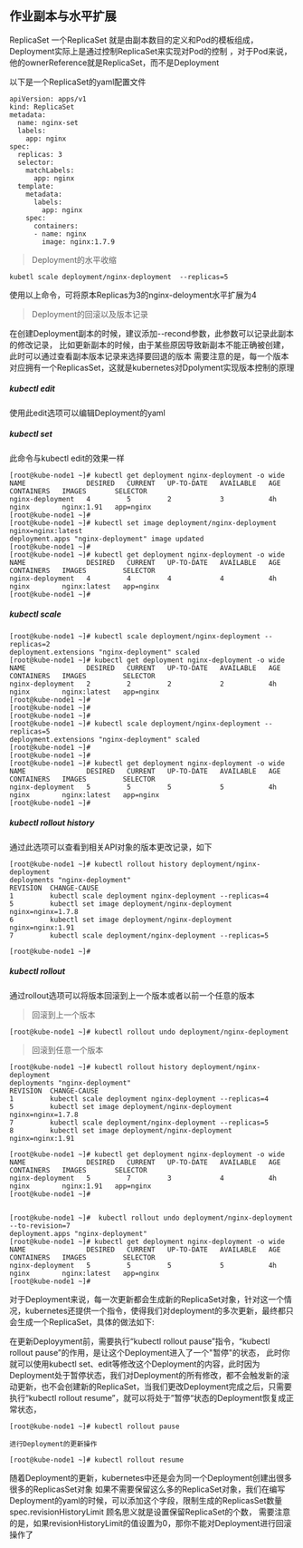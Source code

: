 ## 作业副本与水平扩展



ReplicaSet
一个ReplicaSet 就是由副本数目的定义和Pod的模板组成，Deployment实际上是通过控制ReplicaSet来实现对Pod的控制
，对于Pod来说，他的ownerReference就是ReplicaSet，而不是Deployment

以下是一个ReplicaSet的yaml配置文件

```
apiVersion: apps/v1
kind: ReplicaSet
metadata:
  name: nginx-set
  labels:
    app: nginx
spec:
  replicas: 3
  selector:
    matchLabels:
      app: nginx
  template:
    metadata:
      labels:
        app: nginx
    spec:
      containers:
      - name: nginx
        image: nginx:1.7.9

```

> Deployment的水平收缩

```
kubetl scale deployment/nginx-deployment  --replicas=5

```

使用以上命令，可将原本Replicas为3的nginx-deloyment水平扩展为4



> Deployment的回滚以及版本记录

在创建Deployment副本的时候，建议添加--recond参数，此参数可以记录此副本的修改记录，
比如更新副本的时候，由于某些原因导致新副本不能正确被创建，此时可以通过查看副本版本记录来选择要回退的版本
需要注意的是，每一个版本对应拥有一个ReplicasSet，这就是kubernetes对Dpolyment实现版本控制的原理

##### kubectl edit
使用此edit选项可以编辑Deployment的yaml

##### kubectl set
此命令与kubectl edit的效果一样


```
[root@kube-node1 ~]# kubectl get deployment nginx-deployment -o wide
NAME               DESIRED   CURRENT   UP-TO-DATE   AVAILABLE   AGE       CONTAINERS   IMAGES       SELECTOR
nginx-deployment   4         5         2            3           4h        nginx        nginx:1.91   app=nginx
[root@kube-node1 ~]# 
[root@kube-node1 ~]# kubectl set image deployment/nginx-deployment nginx=nginx:latest
deployment.apps "nginx-deployment" image updated
[root@kube-node1 ~]# 
[root@kube-node1 ~]# kubectl get deployment nginx-deployment -o wide                 
NAME               DESIRED   CURRENT   UP-TO-DATE   AVAILABLE   AGE       CONTAINERS   IMAGES         SELECTOR
nginx-deployment   4         4         4            4           4h        nginx        nginx:latest   app=nginx
[root@kube-node1 ~]# 

```

##### kubectl scale

```
[root@kube-node1 ~]# kubectl scale deployment/nginx-deployment --replicas=2
deployment.extensions "nginx-deployment" scaled
[root@kube-node1 ~]# kubectl get deployment nginx-deployment -o wide       
NAME               DESIRED   CURRENT   UP-TO-DATE   AVAILABLE   AGE       CONTAINERS   IMAGES         SELECTOR
nginx-deployment   2         2         2            2           4h        nginx        nginx:latest   app=nginx
[root@kube-node1 ~]# 
[root@kube-node1 ~]# 
[root@kube-node1 ~]# 
[root@kube-node1 ~]# kubectl scale deployment/nginx-deployment --replicas=5
deployment.extensions "nginx-deployment" scaled
[root@kube-node1 ~]# 
[root@kube-node1 ~]# 
[root@kube-node1 ~]# kubectl get deployment nginx-deployment -o wide       
NAME               DESIRED   CURRENT   UP-TO-DATE   AVAILABLE   AGE       CONTAINERS   IMAGES         SELECTOR
nginx-deployment   5         5         5            5           4h        nginx        nginx:latest   app=nginx
[root@kube-node1 ~]# 

```

##### kubectl rollout history 

通过此选项可以查看到相关API对象的版本更改记录，如下
```
[root@kube-node1 ~]# kubectl rollout history deployment/nginx-deployment
deployments "nginx-deployment"
REVISION  CHANGE-CAUSE
1         kubectl scale deployment nginx-deployment --replicas=4
5         kubectl set image deployment/nginx-deployment nginx=nginx=1.7.8
6         kubectl set image deployment/nginx-deployment nginx=nginx:1.91
7         kubectl scale deployment/nginx-deployment --replicas=5

[root@kube-node1 ~]# 
```


##### kubectl rollout
通过rollout选项可以将版本回滚到上一个版本或者以前一个任意的版本

> 回滚到上一个版本
```
[root@kube-node1 ~]# kubectl rollout undo deployment/nginx-deployment
```

> 回滚到任意一个版本

```
[root@kube-node1 ~]# kubectl rollout history deployment/nginx-deployment              
deployments "nginx-deployment"
REVISION  CHANGE-CAUSE
1         kubectl scale deployment nginx-deployment --replicas=4
5         kubectl set image deployment/nginx-deployment nginx=nginx=1.7.8
7         kubectl scale deployment/nginx-deployment --replicas=5
8         kubectl set image deployment/nginx-deployment nginx=nginx:1.91

[root@kube-node1 ~]# kubectl get deployment nginx-deployment -o wide       
NAME               DESIRED   CURRENT   UP-TO-DATE   AVAILABLE   AGE       CONTAINERS   IMAGES       SELECTOR
nginx-deployment   5         7         3            4           4h        nginx        nginx:1.91   app=nginx
[root@kube-node1 ~]# 


[root@kube-node1 ~]#  kubectl rollout undo deployment/nginx-deployment --to-revision=7
deployment.apps "nginx-deployment" 
[root@kube-node1 ~]# kubectl get deployment nginx-deployment -o wide                  
NAME               DESIRED   CURRENT   UP-TO-DATE   AVAILABLE   AGE       CONTAINERS   IMAGES         SELECTOR
nginx-deployment   5         5         5            5           4h        nginx        nginx:latest   app=nginx
[root@kube-node1 ~]# 

```


对于Deployment来说，每一次更新都会生成新的ReplicaSet对象，针对这一个情况，kubernetes还提供一个指令，使得我们对deployment的多次更新，最终都只会生成一个ReplicaSet，具体的做法如下:


在更新Deployyment前，需要执行“kubectl rollout pause”指令，“kubectl rollout  pause”的作用，是让这个Deployment进入了一个"暂停"的状态，
此时你就可以使用kubectl set、edit等修改这个Deployment的内容，此时因为Deployment处于暂停状态，我们对Deployment的所有修改，都不会触发新的滚动更新，也不会创建新的ReplicaSet，当我们更改Deployment完成之后，只需要执行“kubectl rollout resume”，就可以将处于”暂停“状态的Deployment恢复成正常状态，

```
[root@kube-node1 ~]# kubectl rollout pause

进行Deployment的更新操作

[root@kube-node1 ~]# kubectl rollout resume
```

随着Deployment的更新，kubernetes中还是会为同一个Deployment创建出很多很多的ReplicasSet对象
如果不需要保留这么多的ReplicaSet对象，我们在编写Deployment的yaml的时候，可以添加这个字段，限制生成的ReplicasSet数量
spec.revisionHistoryLimit  顾名思义就是设置保留ReplicaSet的个数，
需要注意的是，如果revisionHistoryLimit的值设置为0，那你不能对Deployment进行回滚操作了


